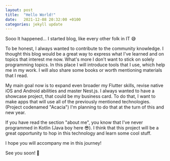 ```yaml
---
layout: post
title:  "Hello World!"
date:   2021-12-08 20:32:00 +0100
categories: jekyll update
---
```

Sooo It happened...
I started blog, like every other folk in IT 😅

To be honest, I always wanted to contribute to the community knowledge. I thought this blog would be a great way to express what I've learned and on topics that interest me now.
What's more I don't want to stick on solely programming topics. In this place I will introduce tools that I use, which help me in my work. I will also share some books or worth mentioning materials that I read.

My main goal now is to expand even broader my Flutter skills, revise native iOS and Android abilities and master Nest.js.
I always wanted to have a showcase project, that could be my business card.
To do that, I want to make apps that will use all of the previously mentioned technologies. (Project codenamed "Acacia")
I'm planning to do that at the turn of this and new year.

If you have read the section "about me", you know that I've never programmed in Kotlin (Java boy here 😎). I think that this project will be a great opportunity to hop in this technology and learn some cool stuff.

I hope you will accompany me in this journey!

See you soon! 👋